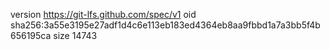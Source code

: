 version https://git-lfs.github.com/spec/v1
oid sha256:3a55e3195e27adf1d4c6e113eb183ed4364eb8aa9fbbd1a7a3bb5f4b656195ca
size 14743
